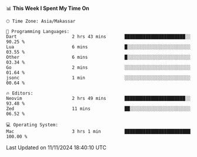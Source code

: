 <!--START_SECTION:waka-->
📊 **This Week I Spent My Time On** 

```text
🕑︎ Time Zone: Asia/Makassar

💬 Programming Languages: 
Dart                     2 hrs 43 mins       ███████████████████████░░   90.25 % 
Lua                      6 mins              █░░░░░░░░░░░░░░░░░░░░░░░░   03.55 % 
Other                    6 mins              █░░░░░░░░░░░░░░░░░░░░░░░░   03.34 % 
Go                       2 mins              ░░░░░░░░░░░░░░░░░░░░░░░░░   01.64 % 
jsonc                    1 min               ░░░░░░░░░░░░░░░░░░░░░░░░░   00.64 % 

🔥 Editors: 
Neovim                   2 hrs 49 mins       ███████████████████████░░   93.48 % 
Zed                      11 mins             ██░░░░░░░░░░░░░░░░░░░░░░░   06.52 % 

💻 Operating System: 
Mac                      3 hrs 1 min         █████████████████████████   100.00 % 
```


 Last Updated on 11/11/2024 18:40:10 UTC
<!--END_SECTION:waka-->
